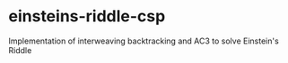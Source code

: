 # einsteins-riddle-csp
Implementation of interweaving backtracking and AC3 to solve Einstein's Riddle
